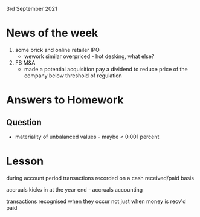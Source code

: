 3rd September 2021

# News of the week

1. some brick and online retailer IPO
    * wework similar overpriced - hot desking, what else?
2. FB M&A
    * made a potential acquisition pay a dividend to reduce price of the company below threshold of regulation


# Answers to Homework

## Question

* materiality of unbalanced values - maybe < 0.001 percent 


# Lesson

during account period transactions recorded on a cash received/paid basis

accruals kicks in at the year end - accruals accounting

transactions recognised when they occur not just when money is recv'd paid

